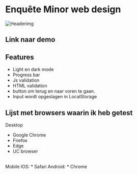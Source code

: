 # Enquête Minor web design 
![Headerimg](https://user-images.githubusercontent.com/76910947/230207526-948bc258-4d88-4d42-8072-9d8701835038.png)


## Link naar demo

## Features
* Light en dark mode
* Progress bar
* Js validation
* HTML validation
* button om terug en naar voren te gaan.
* Input wordt opgeslagen in LocalStorage


## Lijst met browsers waarin ik heb getest
Desktop
* Google Chrome
* Firefox
* Edge
* UC browser 
<br>
Mobile
IOS:
* Safari
Android:
* Chrome




